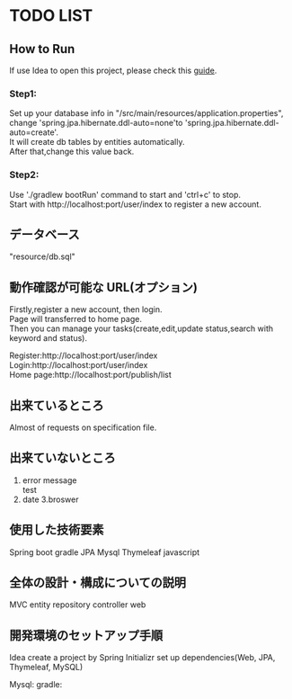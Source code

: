 # TODO LIST

## How to Run 
If use Idea to open this project, please check this [guide](https://spring.io/guides/gs/intellij-idea/).</br>
### Step1: 
Set up your database info in "/src/main/resources/application.properties", change 'spring.jpa.hibernate.ddl-auto=none'to 'spring.jpa.hibernate.ddl-auto=create'.</br>
It will create db tables by entities automatically. </br>
After that,change this value back.
### Step2:
Use './gradlew bootRun' command to start and 'ctrl+c' to stop.</br>
Start with http://localhost:port/user/index to register a new account.

## データベース
"resource/db.sql"

## 動作確認が可能な URL(オプション)
Firstly,register a new account, then login.</br>
Page will transferred to home page.</br>
Then you can manage your tasks(create,edit,update status,search with keyword and status).</br>

Register:http://localhost:port/user/index</br>
Login:http://localhost:port/user/index</br>
Home page:http://localhost:port/publish/list</br>

## 出来ているところ
Almost of requests on specification file.

## 出来ていないところ
1. error message</br>
test
2. date
3.broswer

## 使用した技術要素
Spring boot
gradle
JPA
Mysql
Thymeleaf
javascript

## 全体の設計・構成についての説明 
MVC
entity
repository
controller
web

## 開発環境のセットアップ手順
Idea
create a project by Spring Initializr
set up dependencies(Web, JPA, Thymeleaf, MySQL)

Mysql:
gradle:



